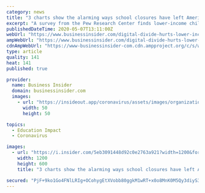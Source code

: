 ```yaml
---
category: news
title: "3 charts show the alarming ways school closures have left America's most vulnerable children behind"
excerpt: "A survey from the Pew Research Center finds lower-income children are more likely to use public WiFi or not be able to complete their work."
publishedDateTime: 2020-05-07T13:11:00Z
webUrl: "https://www.businessinsider.com/digital-divide-hurts-lower-income-students-during-coronavirus-2020-5"
ampWebUrl: "https://www.businessinsider.com/digital-divide-hurts-lower-income-students-during-coronavirus-2020-5?amp"
cdnAmpWebUrl: "https://www-businessinsider-com.cdn.ampproject.org/c/s/www.businessinsider.com/digital-divide-hurts-lower-income-students-during-coronavirus-2020-5?amp"
type: article
quality: 141
heat: 141
published: true

provider:
  name: Business Insider
  domain: businessinsider.com
  images:
    - url: "https://insideout.app/coronavirus/assets/images/organizations/businessinsider.com-50x50.jpg"
      width: 50
      height: 50

topics:
  - Education Impact
  - Coronavirus

images:
  - url: "https://i.insider.com/5eb3091448d92c0e2763a921?width=1200&format=jpeg"
    width: 1200
    height: 600
    title: "3 charts show the alarming ways school closures have left America's most vulnerable children behind"

secured: "PjF+9ko1Go4FNlLRIg+OCohygEtXVobb80ggkM1wRT+x0o8MnK0M5Qy3diyS3h2LHXYyWvQv9BoCG9UXdYHSoWr6eSgkBAtrp/hH1TPm8X+2DfPlKQnMVCdFUHnILSjjuw/9b1dOR5Rp4lokOpV3EHi2NaH5q7jW6lQHm2bPeFEf5w8x260RuHoFovh52AkvHm+iYO6XIhRb3+23o6VyRd7RqfOn1P0d+nKIOwUb4yCub54CnQ4R3jg7pl0sVAGPffzB46W+7IDvhNjUDdvyMEkY1JUCg4UscxjmWcWCW1/b+ctHlnrIF43xb4+aUiII;xxmDFkviFgi0xZYysD3dcQ=="
---
```


